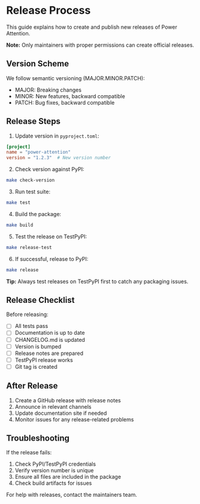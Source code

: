 # Release Process

This guide explains how to create and publish new releases of Power Attention.

<div className="bg-purple-50 border-l-4 border-purple-500 p-4 my-6">
  <p className="text-purple-700">
    <strong>Note:</strong> Only maintainers with proper permissions can create official releases.
  </p>
</div>

## Version Scheme

We follow semantic versioning (MAJOR.MINOR.PATCH):

- MAJOR: Breaking changes
- MINOR: New features, backward compatible
- PATCH: Bug fixes, backward compatible

## Release Steps

1. Update version in `pyproject.toml`:
```toml
[project]
name = "power-attention"
version = "1.2.3"  # New version number
```

2. Check version against PyPI:
```bash
make check-version
```

3. Run test suite:
```bash
make test
```

4. Build the package:
```bash
make build
```

5. Test the release on TestPyPI:
```bash
make release-test
```

6. If successful, release to PyPI:
```bash
make release
```

<div className="bg-blue-50 border-l-4 border-blue-500 p-4 my-6">
  <p className="text-blue-700">
    <strong>Tip:</strong> Always test releases on TestPyPI first to catch any packaging issues.
  </p>
</div>

## Release Checklist

Before releasing:

- [ ] All tests pass
- [ ] Documentation is up to date
- [ ] CHANGELOG.md is updated
- [ ] Version is bumped
- [ ] Release notes are prepared
- [ ] TestPyPI release works
- [ ] Git tag is created

## After Release

1. Create a GitHub release with release notes
2. Announce in relevant channels
3. Update documentation site if needed
4. Monitor issues for any release-related problems

## Troubleshooting

If the release fails:

1. Check PyPI/TestPyPI credentials
2. Verify version number is unique
3. Ensure all files are included in the package
4. Check build artifacts for issues

For help with releases, contact the maintainers team. 